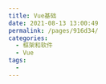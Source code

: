 ```yaml
---
title: Vue基础
date: 2021-08-13 13:00:49
permalink: /pages/916d34/
categories:
  - 框架和软件
  - Vue
tags:
  - 
---
```


